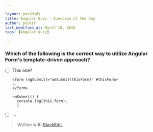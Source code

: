 ```yaml
---

layout: postMod1
title: Angular Quiz - Question of the Day
author: pulkit
last_modified_at: March 10, 2019
tags: [Angular Quiz]

---
```


### Which of the following is the correct way to utilize Angular Form's template-driven approach?

  - [ ] This one?
	   ```
    <form (ngSubmit)="onSubmit(thisForm)" #thisForm>
	   ...
	</form>
    ```

	```
	onSubmit() {
	  console.log(this.form);
	  }
	```

 - [ ] ...

> Written with [StackEdit](https://stackedit.io/).
<!--stackedit_data:
eyJoaXN0b3J5IjpbMTg0MDc5Nzg2MF19
-->
